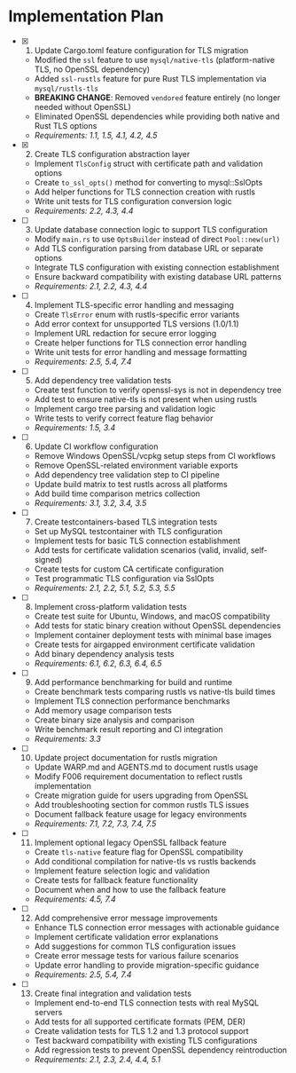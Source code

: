 # Implementation Plan

- [x] 1. Update Cargo.toml feature configuration for TLS migration

  - Modified the `ssl` feature to use `mysql/native-tls` (platform-native TLS, no OpenSSL dependency)
  - Added `ssl-rustls` feature for pure Rust TLS implementation via `mysql/rustls-tls`
  - **BREAKING CHANGE**: Removed `vendored` feature entirely (no longer needed without OpenSSL)
  - Eliminated OpenSSL dependencies while providing both native and Rust TLS options
  - _Requirements: 1.1, 1.5, 4.1, 4.2, 4.5_

- [x] 2. Create TLS configuration abstraction layer

  - Implement `TlsConfig` struct with certificate path and validation options
  - Create `to_ssl_opts()` method for converting to mysql::SslOpts
  - Add helper functions for TLS connection creation with rustls
  - Write unit tests for TLS configuration conversion logic
  - _Requirements: 2.2, 4.3, 4.4_

- [ ] 3. Update database connection logic to support TLS configuration

  - Modify `main.rs` to use `OptsBuilder` instead of direct `Pool::new(url)`
  - Add TLS configuration parsing from database URL or separate options
  - Integrate TLS configuration with existing connection establishment
  - Ensure backward compatibility with existing database URL patterns
  - _Requirements: 2.1, 2.2, 4.3, 4.4_

- [ ] 4. Implement TLS-specific error handling and messaging

  - Create `TlsError` enum with rustls-specific error variants
  - Add error context for unsupported TLS versions (1.0/1.1)
  - Implement URL redaction for secure error logging
  - Create helper functions for TLS connection error handling
  - Write unit tests for error handling and message formatting
  - _Requirements: 2.5, 5.4, 7.4_

- [ ] 5. Add dependency tree validation tests

  - Create test function to verify openssl-sys is not in dependency tree
  - Add test to ensure native-tls is not present when using rustls
  - Implement cargo tree parsing and validation logic
  - Write tests to verify correct feature flag behavior
  - _Requirements: 1.5, 3.4_

- [ ] 6. Update CI workflow configuration

  - Remove Windows OpenSSL/vcpkg setup steps from CI workflows
  - Remove OpenSSL-related environment variable exports
  - Add dependency tree validation step to CI pipeline
  - Update build matrix to test rustls across all platforms
  - Add build time comparison metrics collection
  - _Requirements: 3.1, 3.2, 3.4, 3.5_

- [ ] 7. Create testcontainers-based TLS integration tests

  - Set up MySQL testcontainer with TLS configuration
  - Implement tests for basic TLS connection establishment
  - Add tests for certificate validation scenarios (valid, invalid, self-signed)
  - Create tests for custom CA certificate configuration
  - Test programmatic TLS configuration via SslOpts
  - _Requirements: 2.1, 2.2, 5.1, 5.2, 5.3, 5.5_

- [ ] 8. Implement cross-platform validation tests

  - Create test suite for Ubuntu, Windows, and macOS compatibility
  - Add tests for static binary creation without OpenSSL dependencies
  - Implement container deployment tests with minimal base images
  - Create tests for airgapped environment certificate validation
  - Add binary dependency analysis tests
  - _Requirements: 6.1, 6.2, 6.3, 6.4, 6.5_

- [ ] 9. Add performance benchmarking for build and runtime

  - Create benchmark tests comparing rustls vs native-tls build times
  - Implement TLS connection performance benchmarks
  - Add memory usage comparison tests
  - Create binary size analysis and comparison
  - Write benchmark result reporting and CI integration
  - _Requirements: 3.3_

- [ ] 10. Update project documentation for rustls migration

  - Update WARP.md and AGENTS.md to document rustls usage
  - Modify F006 requirement documentation to reflect rustls implementation
  - Create migration guide for users upgrading from OpenSSL
  - Add troubleshooting section for common rustls TLS issues
  - Document fallback feature usage for legacy environments
  - _Requirements: 7.1, 7.2, 7.3, 7.4, 7.5_

- [ ] 11. Implement optional legacy OpenSSL fallback feature

  - Create `tls-native` feature flag for OpenSSL compatibility
  - Add conditional compilation for native-tls vs rustls backends
  - Implement feature selection logic and validation
  - Create tests for fallback feature functionality
  - Document when and how to use the fallback feature
  - _Requirements: 4.5, 7.4_

- [ ] 12. Add comprehensive error message improvements

  - Enhance TLS connection error messages with actionable guidance
  - Implement certificate validation error explanations
  - Add suggestions for common TLS configuration issues
  - Create error message tests for various failure scenarios
  - Update error handling to provide migration-specific guidance
  - _Requirements: 2.5, 5.4, 7.4_

- [ ] 13. Create final integration and validation tests
  - Implement end-to-end TLS connection tests with real MySQL servers
  - Add tests for all supported certificate formats (PEM, DER)
  - Create validation tests for TLS 1.2 and 1.3 protocol support
  - Test backward compatibility with existing TLS configurations
  - Add regression tests to prevent OpenSSL dependency reintroduction
  - _Requirements: 2.1, 2.3, 2.4, 4.4, 5.1_
